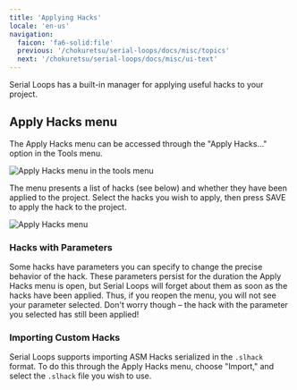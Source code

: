 ```yaml
---
title: 'Applying Hacks'
locale: 'en-us'
navigation:
  faicon: 'fa6-solid:file'
  previous: '/chokuretsu/serial-loops/docs/misc/topics'
  next: '/chokuretsu/serial-loops/docs/misc/ui-text'
---
```


Serial Loops has a built-in manager for applying useful hacks to your project.

## Apply Hacks menu
The Apply Hacks menu can be accessed through the "Apply Hacks..." option in the Tools menu.

![Apply Hacks menu in the tools menu](/images/chokuretsu/serial-loops/tools-menu.png)

The menu presents a list of hacks (see below) and whether they have been applied to the project. Select the hacks you wish to apply, then press SAVE to apply the hack to the project.

![Apply Hacks menu](/images/chokuretsu/serial-loops/apply-hacks.png)

### Hacks with Parameters
Some hacks have parameters you can specify to change the precise behavior of the hack. These parameters persist for the duration the Apply Hacks menu is open, but Serial Loops will
forget about them as soon as the hacks have been applied. Thus, if you reopen the menu, you will not see your parameter selected. Don't worry though &ndash; the hack with the parameter
you selected has still been applied!

### Importing Custom Hacks
Serial Loops supports importing ASM Hacks serialized in the `.slhack` format. To do this through the Apply Hacks menu, choose "Import," and select the `.slhack` file you wish to use.